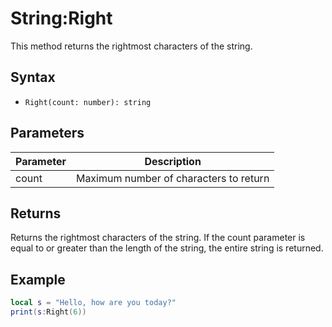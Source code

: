 # String:Right #
This method returns the rightmost characters of the string.

## Syntax ##
- `Right(count: number): string`

## Parameters ##
| Parameter | Description |
| --- | --- |
| count | Maximum number of characters to return |

## Returns ##
Returns the rightmost characters of the string. If the count parameter is equal to or greater than the length of the string, the entire string is returned.

## Example ##
```lua
local s = "Hello, how are you today?"
print(s:Right(6))
```